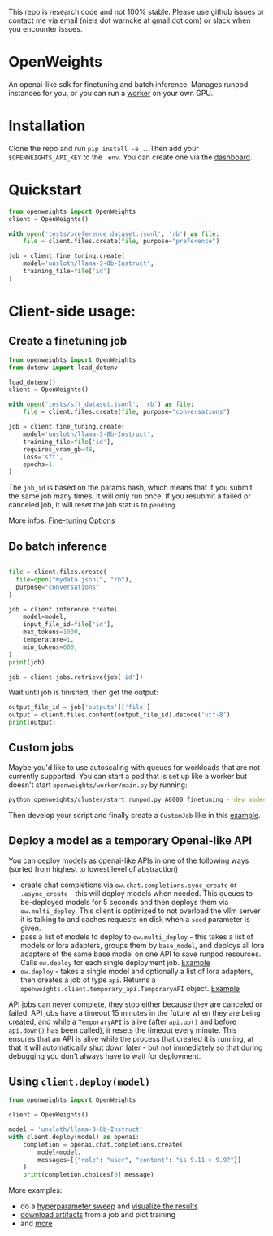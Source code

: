 This repo is research code and not 100% stable. Please use github issues or contact me via email (niels dot warncke at gmail dot com) or slack when you encounter issues.

# OpenWeights
An openai-like sdk for finetuning and batch inference. Manages runpod instances for you, or you can run a [worker](openweights/worker) on your own GPU.

# Installation
Clone the repo and run `pip install -e .`.
Then add your `$OPENWEIGHTS_API_KEY` to the `.env`. You can create one via the [dashboard](https://ktf8znsjvlhidw-8124.proxy.runpod.net/).

# Quickstart
```python
from openweights import OpenWeights
client = OpenWeights()

with open('tests/preference_dataset.jsonl', 'rb') as file:
    file = client.files.create(file, purpose="preference")

job = client.fine_tuning.create(
    model='unsloth/llama-3-8b-Instruct',
    training_file=file['id']
)
```

# Client-side usage:

## Create a finetuning job

```python
from openweights import OpenWeights
from dotenv import load_dotenv

load_dotenv()
client = OpenWeights()

with open('tests/sft_dataset.jsonl', 'rb') as file:
    file = client.files.create(file, purpose="conversations")

job = client.fine_tuning.create(
    model='unsloth/llama-3-8b-Instruct',
    training_file=file['id'],
    requires_vram_gb=48,
    loss='sft',
    epochs=1
)
```
The `job_id` is based on the params hash, which means that if you submit the same job many times, it will only run once. If you resubmit a failed or canceled job, it will reset the job status to `pending`.

More infos: [Fine-tuning Options](docs/finetuning.md) 

## Do batch inference
```python

file = client.files.create(
  file=open("mydata.jsonl", "rb"),
  purpose="conversations"
)

job = client.inference.create(
    model=model,
    input_file_id=file['id'],
    max_tokens=1000,
    temperature=1,
    min_tokens=600,
)
print(job)

job = client.jobs.retrieve(job['id'])
```
Wait until job is finished, then get the output:

```py
output_file_id = job['outputs']['file']
output = client.files.content(output_file_id).decode('utf-8')
print(output)
```

## Custom jobs
Maybe you'd like to use autoscaling with queues for workloads that are not currently supported. You can start a pod that is set up like a worker but doesn't start `openweights/worker/main.py` by running:
```sh
python openweights/cluster/start_runpod.py A6000 finetuning --dev_mode=true
```
Then develop your script and finally create a `CustomJob` like in this [example](example/custom_job).

## Deploy a model as a temporary Openai-like API

You can deploy models as openai-like APIs in one of the following ways (sorted from highest to lowest level of abstraction)
- create chat completions via `ow.chat.completions.sync_create` or `.async_create` - this will deploy models when needed. This queues to-be-deployed models for 5 seconds and then deploys them via `ow.multi_deploy`. This client is optimized to not overload the vllm server it is talking to and caches requests on disk when a `seed` parameter is given.
- pass a list of models to deploy to `ow.multi_deploy` - this takes a list of models or lora adapters, groups them by `base_model`, and deploys all lora adapters of the same base model on one API to save runpod resources. Calls `ow.deploy` for each single deployment job. [Example](example/multi_lora_deploy.py)
- `ow.deploy` - takes a single model and optionally a list of lora adapters, then creates a job of type `api`. Returns a `openweights.client.temporary_api.TemporaryAPI` object. [Example](example/gradio_ui_with_temporary_api.py)

API jobs can never complete, they stop either because they are canceled or failed. API jobs have a timeout 15 minutes in the future when they are being created, and while a `TemporaryAPI` is alive (after `api.up()` and before `api.down()` has been called), it resets the timeout every minute. This ensures that an API is alive while the process that created it is running, at that it will automatically shut down later - but not immediately so that during debugging you don't always have to wait for deployment.


## Using `client.deploy(model)`
```py
from openweights import OpenWeights

client = OpenWeights()

model = 'unsloth/llama-3-8b-Instruct'
with client.deploy(model) as openai:
    completion = openai.chat.completions.create(
        model=model,
        messages=[{"role": "user", "content": "is 9.11 > 9.9?"}]
    )
    print(completion.choices[0].message)
```

More examples:
- do a [hyperparameter sweep](example/hparams_sweep.py) and [visualize the results](example/analyze_hparam_sweep.ipynb)
- [download artifacts](example/download.py) from a job and plot training
- and [more](example/)
